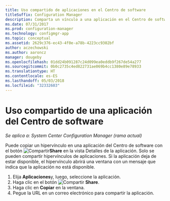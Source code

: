 ```yaml
---
title: Uso compartido de aplicaciones en el Centro de software
titleSuffix: Configuration Manager
description: Comparta un vínculo a una aplicación en el Centro de software de System Center Configuration Manager.
ms.date: 07/31/2017
ms.prod: configuration-manager
ms.technology: configmgr-app
ms.topic: conceptual
ms.assetid: 2629c376-ec43-4f0e-a78b-4223cc9302bf
author: aczechowski
ms.author: aaroncz
manager: dougeby
ms.openlocfilehash: 01dd24b091287c24d099ea0eddb9f267de54a277
ms.sourcegitcommit: 0b0c2735c4ed822731ae069b4cc1380e89e78933
ms.translationtype: HT
ms.contentlocale: es-ES
ms.lasthandoff: 05/03/2018
ms.locfileid: "32332603"
---
```

# <a name="share-an-application-from-software-center"></a>Uso compartido de una aplicación del Centro de software

*Se aplica a: System Center Configuration Manager (rama actual)* <!-- 1706 -->

Puede copiar un hipervínculo en una aplicación del Centro de software con el botón ![Compartir](media/share15.png)**Share** en la vista Detalles de la aplicación. Solo se pueden compartir hipervínculos de aplicaciones. Si la aplicación deja de estar disponible, el hipervínculo abrirá una ventana con un mensaje que indica que la aplicación no está disponible.

1. Elija **Aplicaciones**y, luego, seleccione la aplicación.
2. Haga clic en el botón ![Compartir](media/share15.png) **Share**.
3. Haga clic en **Copiar** en la ventana.
4. Pegue la URL en un correo electrónico para compartir la aplicación.